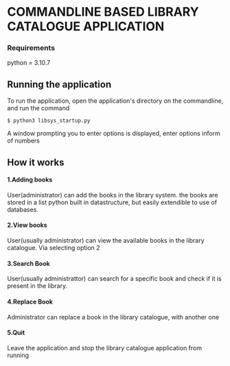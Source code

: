 # COMMANDLINE BASED LIBRARY CATALOGUE APPLICATION

### Requirements
python = 3.10.7

## Running the application 
To run the application, open the application's directory on the commandline, and run the command
```
$ python3 libsys_startup.py

```
A window prompting you to enter options is displayed, enter options inform of numbers

## How it works

#### 1.Adding books
User(administrator) can add the books in the library system. the books are stored in a list python built in datastructure, but easily extendible to use of databases.

#### 2.View books
User(usually administrator) can view the available books in the library catalogue. Via selecting option 2

#### 3.Search Book 
User(usually administrattor) can search for a specific book and check if it is present in the library.

#### 4.Replace Book 
Administrator can replace a book in the library catalogue, with another one

#### 5.Quit
Leave the application and stop the library catalogue application from running